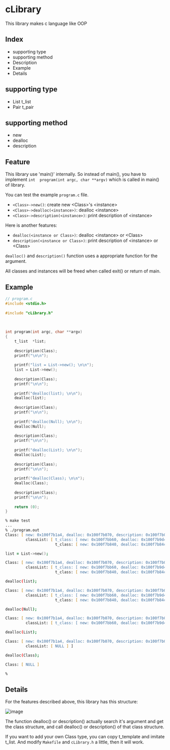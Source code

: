 # cLibrary

This library makes c language like OOP

## Index

- supporting type
- supporting method
- Description
- Example
- Details

## supporting type

- List  t\_list
- Pair  t\_pair

## supporting method

- new
- dealloc
- description

## Feature

This library use 'main()' internally. So instead of main(), you have to implement `int  program(int argc, char **argv)` which is called in main() of library.

You can test the example `program.c` file.

- `<Class>->new()`: create new \<Class\>'s \<instance\>
- `<Class>->dealloc(<instance>)`: dealloc \<instance\>
- `<Class>->description(<instance>)`: print description of \<instance\>

Here is another features:

- `dealloc(<instance or Class>)`: dealloc \<instance\> or \<Class\>
- `description(<instance or Class>)`: print description of \<instance\> or \<Class\>

`dealloc()` and `description()` function uses a appropriate function for the argument.

All classes and instances will be freed when called exit() or return of main.

## Example

```c
// program.c
#include <stdio.h>                     
                                       
#include "cLibrary.h"                  
                                       
                                       
                                       
int program(int argc, char **argv)     
{                                      
    t_list  *list;                     
                                       
    description(Class);                
    printf("\n\n");                    
                                       
    printf("list = List->new(); \n\n");
    list = List->new();                
                                       
    description(Class);                
    printf("\n\n");                    
                                       
    printf("dealloc(list); \n\n");     
    dealloc(list);                     
                                       
    description(Class);                
    printf("\n\n");                    
                                       
    printf("dealloc(Null); \n\n");     
    dealloc(Null);                     
                                       
    description(Class);                
    printf("\n\n");                    
                                       
    printf("dealloc(List); \n\n");     
    dealloc(List);                     
                                       
    description(Class);                
    printf("\n\n");                    
                                       
    printf("dealloc(Class); \n\n");    
    dealloc(Class);                    
                                       
    description(Class);                
    printf("\n\n");                    
                                       
    return (0);                        
}                                      
```

```zsh
% make test
...
% ./program.out
Class: [ new: 0x100f7b1a4, dealloc: 0x100f7b070, description: 0x100f7b0b4,
         classList: [ t_class: [ new: 0x100f7bb60, dealloc: 0x100f7b9d4, description: 0x100f7ba48, t_primitiveList: [ NULL ] ],
                      t_class: [ new: 0x100f7b840, dealloc: 0x100f7b84c, description: 0x100f7b85c, t_primitiveList: [ 0x0 ] ] ] ]

list = List->new();

Class: [ new: 0x100f7b1a4, dealloc: 0x100f7b070, description: 0x100f7b0b4,
         classList: [ t_class: [ new: 0x100f7bb60, dealloc: 0x100f7b9d4, description: 0x100f7ba48, t_primitiveList: [ 0x1276067b0 ] ],
                      t_class: [ new: 0x100f7b840, dealloc: 0x100f7b84c, description: 0x100f7b85c, t_primitiveList: [ 0x0 ] ] ] ]

dealloc(list);

Class: [ new: 0x100f7b1a4, dealloc: 0x100f7b070, description: 0x100f7b0b4,
         classList: [ t_class: [ new: 0x100f7bb60, dealloc: 0x100f7b9d4, description: 0x100f7ba48, t_primitiveList: [ NULL ] ],
                      t_class: [ new: 0x100f7b840, dealloc: 0x100f7b84c, description: 0x100f7b85c, t_primitiveList: [ 0x0 ] ] ] ]

dealloc(Null);

Class: [ new: 0x100f7b1a4, dealloc: 0x100f7b070, description: 0x100f7b0b4,
         classList: [ t_class: [ new: 0x100f7bb60, dealloc: 0x100f7b9d4, description: 0x100f7ba48, t_primitiveList: [ NULL ] ] ] ]

dealloc(List);

Class: [ new: 0x100f7b1a4, dealloc: 0x100f7b070, description: 0x100f7b0b4,
         classList: [ NULL ] ]

dealloc(Class);

Class: [ NULL ]

%
```

## Details

For the features described above, this library has this structure:

![image](https://i.imgur.com/q8ILNCo.png)

The function dealloc() or description() actually search it's argument and get the class structure, and call dealloc() or description() of that class structure.

If you want to add your own Class type, you can copy t\_template and imitate t\_list. And modify `Makefile` and `cLibrary.h` a little, then it will work.
